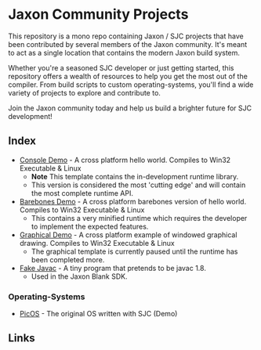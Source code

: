 # Jaxon Community Projects
This repository is a mono repo containing Jaxon / SJC projects that have been contributed by several members of the Jaxon community. It's meant to act as a single location that contains the modern Jaxon build system.

Whether you're a seasoned SJC developer or just getting started, this repository offers a wealth of resources to help you get the most out of the compiler. From build scripts to custom operating-systems, you'll find a wide variety of projects to explore and contribute to.

Join the Jaxon community today and help us build a brighter future for SJC development!

## Index
+ [Console Demo](applications/demo-console/) - A cross platform hello world. Compiles to Win32 Executable & Linux
    + **Note** This template contains the in-development runtime library.
    + This version is considered the most 'cutting edge' and will contain the most complete runtime API.
+ [Barebones Demo](applications/demo-barebones/) - A cross platform barebones version of hello world. Compiles to Win32 Executable & Linux
	+ This contains a very minified runtime which requires the developer to implement the expected features.
+ [Graphical Demo](applications/demo-graphical/) - A cross platform example of windowed graphical drawing. Compiles to Win32 Executable & Linux
    + The graphical template is currently paused until the runtime has been completed more.
+ [Fake Javac](applications/fake-javac/) - A tiny program that pretends to be javac 1.8.
    + Used in the Jaxon Blank SDK.

### Operating-Systems
+ [PicOS](operating-systems/picos/) - The original OS written with SJC (Demo)


## Links
